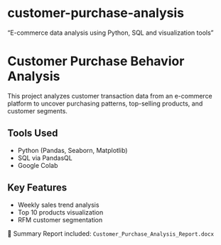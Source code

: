 # customer-purchase-analysis
“E-commerce data analysis using Python, SQL and visualization tools”

# Customer Purchase Behavior Analysis

This project analyzes customer transaction data from an e-commerce platform to uncover purchasing patterns, top-selling products, and customer segments.

## Tools Used
- Python (Pandas, Seaborn, Matplotlib)
- SQL via PandasQL
- Google Colab

## Key Features
- Weekly sales trend analysis
- Top 10 products visualization
- RFM customer segmentation

📄 Summary Report included: `Customer_Purchase_Analysis_Report.docx`
